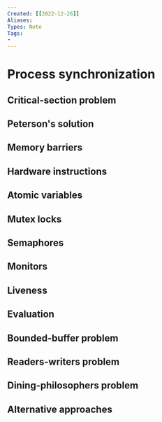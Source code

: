 ```yaml
---
Created: [[2022-12-26]]
Aliases: 
Types: Note
Tags: 
- 
---
```

# Process synchronization
## Critical-section problem
## Peterson's solution
## Memory barriers
## Hardware instructions
## Atomic variables
## Mutex locks
## Semaphores
## Monitors
## Liveness
## Evaluation
## Bounded-buffer problem
## Readers-writers problem
## Dining-philosophers problem
## Alternative approaches

